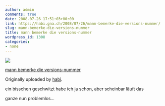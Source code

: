 ```yaml
---
author: admin
comments: true
date: 2008-07-26 17:51:03+00:00
link: https://habi.gna.ch/2008/07/26/mann-bemerke-die-versions-nummer/
slug: mann-bemerke-die-versions-nummer
title: mann bemerke die versions-nummer
wordpress_id: 1308
categories:
- none
---
```



 [![](http://farm4.static.flickr.com/3216/2703629577_52fe37d14c_m.jpg)](http://www.flickr.com/photos/habi/2703629577/)
   

 
  [mann bemerke die versions-nummer](http://www.flickr.com/photos/habi/2703629577/)
    

  Originally uploaded by [habi](http://www.flickr.com/people/habi/).
 



ein bisschen geschwitzt habe ich ja schon, aber scheinbar läuft das  

ganze nun problemlos...
  


